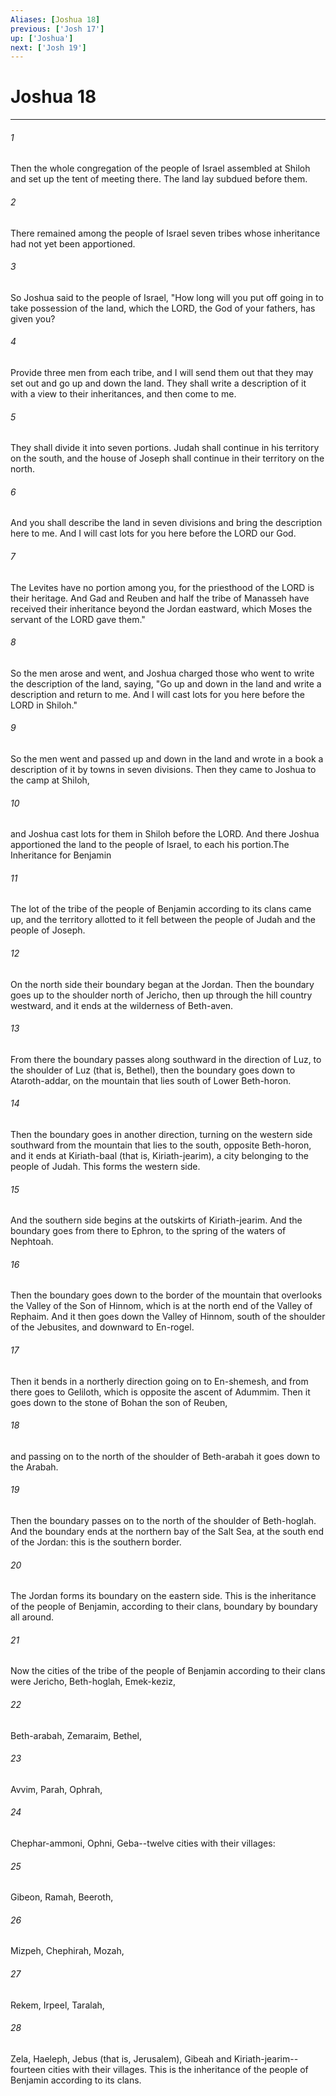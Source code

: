 ```yaml
---
Aliases: [Joshua 18]
previous: ['Josh 17']
up: ['Joshua']
next: ['Josh 19']
---
```

# Joshua 18

***

 

###### 1 
Then the whole congregation of the people of Israel assembled at Shiloh and set up the tent of meeting there. The land lay subdued before them.
 
 

###### 2 
There remained among the people of Israel seven tribes whose inheritance had not yet been apportioned. 
 

###### 3 
So Joshua said to the people of Israel, "How long will you put off going in to take possession of the land, which the LORD, the God of your fathers, has given you? 
 

###### 4 
Provide three men from each tribe, and I will send them out that they may set out and go up and down the land. They shall write a description of it with a view to their inheritances, and then come to me. 
 

###### 5 
They shall divide it into seven portions. Judah shall continue in his territory on the south, and the house of Joseph shall continue in their territory on the north. 
 

###### 6 
And you shall describe the land in seven divisions and bring the description here to me. And I will cast lots for you here before the LORD our God. 
 

###### 7 
The Levites have no portion among you, for the priesthood of the LORD is their heritage. And Gad and Reuben and half the tribe of Manasseh have received their inheritance beyond the Jordan eastward, which Moses the servant of the LORD gave them."
 
 

###### 8 
So the men arose and went, and Joshua charged those who went to write the description of the land, saying, "Go up and down in the land and write a description and return to me. And I will cast lots for you here before the LORD in Shiloh." 
 

###### 9 
So the men went and passed up and down in the land and wrote in a book a description of it by towns in seven divisions. Then they came to Joshua to the camp at Shiloh, 
 

###### 10 
and Joshua cast lots for them in Shiloh before the LORD. And there Joshua apportioned the land to the people of Israel, to each his portion.The Inheritance for Benjamin
 
 

###### 11 
The lot of the tribe of the people of Benjamin according to its clans came up, and the territory allotted to it fell between the people of Judah and the people of Joseph. 
 

###### 12 
On the north side their boundary began at the Jordan. Then the boundary goes up to the shoulder north of Jericho, then up through the hill country westward, and it ends at the wilderness of Beth-aven. 
 

###### 13 
From there the boundary passes along southward in the direction of Luz, to the shoulder of Luz (that is, Bethel), then the boundary goes down to Ataroth-addar, on the mountain that lies south of Lower Beth-horon. 
 

###### 14 
Then the boundary goes in another direction, turning on the western side southward from the mountain that lies to the south, opposite Beth-horon, and it ends at Kiriath-baal (that is, Kiriath-jearim), a city belonging to the people of Judah. This forms the western side. 
 

###### 15 
And the southern side begins at the outskirts of Kiriath-jearim. And the boundary goes from there to Ephron, to the spring of the waters of Nephtoah. 
 

###### 16 
Then the boundary goes down to the border of the mountain that overlooks the Valley of the Son of Hinnom, which is at the north end of the Valley of Rephaim. And it then goes down the Valley of Hinnom, south of the shoulder of the Jebusites, and downward to En-rogel. 
 

###### 17 
Then it bends in a northerly direction going on to En-shemesh, and from there goes to Geliloth, which is opposite the ascent of Adummim. Then it goes down to the stone of Bohan the son of Reuben, 
 

###### 18 
and passing on to the north of the shoulder of Beth-arabah it goes down to the Arabah. 
 

###### 19 
Then the boundary passes on to the north of the shoulder of Beth-hoglah. And the boundary ends at the northern bay of the Salt Sea, at the south end of the Jordan: this is the southern border. 
 

###### 20 
The Jordan forms its boundary on the eastern side. This is the inheritance of the people of Benjamin, according to their clans, boundary by boundary all around.
 
 

###### 21 
Now the cities of the tribe of the people of Benjamin according to their clans were Jericho, Beth-hoglah, Emek-keziz, 
 

###### 22 
Beth-arabah, Zemaraim, Bethel, 
 

###### 23 
Avvim, Parah, Ophrah, 
 

###### 24 
Chephar-ammoni, Ophni, Geba--twelve cities with their villages: 
 

###### 25 
Gibeon, Ramah, Beeroth, 
 

###### 26 
Mizpeh, Chephirah, Mozah, 
 

###### 27 
Rekem, Irpeel, Taralah, 
 

###### 28 
Zela, Haeleph, Jebus (that is, Jerusalem), Gibeah and Kiriath-jearim--fourteen cities with their villages. This is the inheritance of the people of Benjamin according to its clans.
 
